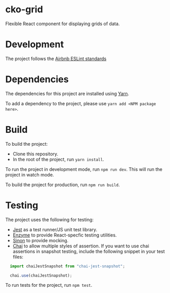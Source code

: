 # cko-grid

Flexible React component for displaying grids of data.

# Development

The project follows the [Airbnb ESLint standards](https://github.com/airbnb/javascript/tree/master/packages/eslint-config-airbnb)

# Dependencies

The dependencies for this project are installed using [Yarn](https://github.com/yarnpkg/yarn).

To add a dependency to the project, please use `yarn add <NPM package here>`.

# Build

To build the project:

 - Clone this repository.
 - In the root of the project, run `yarn install`.

To run the project in development mode, run `npm run dev`. This will run the project in watch mode.

To build the project for production, run `npm run build`.

# Testing

The project uses the following for testing:

 - [Jest](https://facebook.github.io/jest/) as a test runner/JS unit test library.
 - [Enzyme](https://github.com/airbnb/enzyme) to provide React-specfic testing utilities.
 - [Sinon](http://sinonjs.org/) to provide mocking.
 - [Chai](http://chaijs.com/) to allow multiple styles of assertion. If you want to use chai assertions in snapshot testing, include the following snippet in your test files:
```javascript
  import chaiJestSnapshot from "chai-jest-snapshot";

  chai.use(chaiJestSnapshot);
```

To run tests for the project, run `npm test`.
